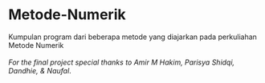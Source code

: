 # Metode-Numerik
Kumpulan program dari beberapa metode yang diajarkan pada perkuliahan Metode Numerik<br>
<br><i>For the final project special thanks to Amir M Hakim, Parisya Shidqi, Dandhie, & Naufal</i>.
